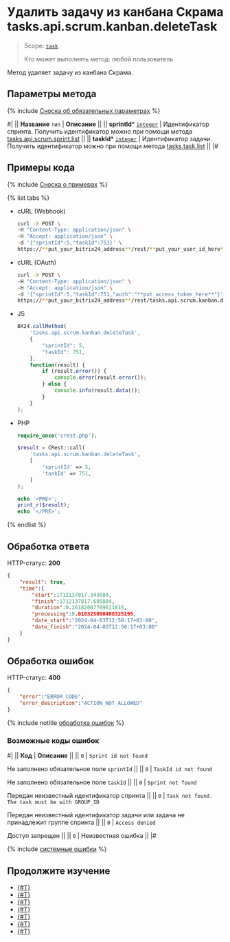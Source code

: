 # Удалить задачу из канбана Скрама tasks.api.scrum.kanban.deleteTask

> Scope: [`task`](../../../scopes/permissions.md)
>
> Кто может выполнять метод: любой пользователь

Метод удаляет задачу из канбана Скрама.

## Параметры метода

{% include [Сноска об обязательных параметрах](../../../../_includes/required.md) %}

#|
|| **Название**
`тип` | **Описание** ||
|| **sprintId***
[`integer`](../../../data-types.md) | Идентификатор спринта. Получить идентификатор можно при помощи метода [tasks.api.scrum.sprint.list](../sprint/tasks-api-scrum-sprint-list.md) ||
|| **taskId***
[`integer`](../../../data-types.md) | Идентификатор задачи. Получить идентификатор можно при помощи метода [tasks.task.list](../../../tasks/tasks-task-list.md) ||
|#

## Примеры кода

{% include [Сноска о примерах](../../../../_includes/examples.md) %}

{% list tabs %}

- cURL (Webhook)

    ```bash
    curl -X POST \
    -H "Content-Type: application/json" \
    -H "Accept: application/json" \
    -d '{"sprintId":5,"taskId":751}' \
    https://**put_your_bitrix24_address**/rest/**put_your_user_id_here**/**put_your_webhook_here**/tasks.api.scrum.kanban.deleteTask
    ```

- cURL (OAuth)

    ```bash
    curl -X POST \
    -H "Content-Type: application/json" \
    -H "Accept: application/json" \
    -d '{"sprintId":5,"taskId":751,"auth":"**put_access_token_here**"}' \
    https://**put_your_bitrix24_address**/rest/tasks.api.scrum.kanban.deleteTask
    ```

- JS

    ```js
    BX24.callMethod(
        'tasks.api.scrum.kanban.deleteTask',
        {
            "sprintId": 5,
            "taskId": 751,
        },
        function(result) {
            if (result.error()) {
                console.error(result.error());
            } else {
                console.info(result.data());
            }
        }
    );
    ```

- PHP

    ```php
    require_once('crest.php');

    $result = CRest::call(
        'tasks.api.scrum.kanban.deleteTask',
        [
            'sprintId' => 5,
            'taskId' => 751,
        ]
    );

    echo '<PRE>';
    print_r($result);
    echo '</PRE>';
    ```

{% endlist %}

## Обработка ответа

HTTP-статус: **200**

```json
{
    "result": true,
    "time":{
        "start":1712137817.343984,
        "finish":1712137817.605804,
        "duration":0.26182007789611816,
        "processing":0.018325090408325195,
        "date_start":"2024-04-03T12:50:17+03:00",
        "date_finish":"2024-04-03T12:50:17+03:00"
    }
}
```

## Обработка ошибок

HTTP-статус: **400**

```json
{
    "error":"ERROR_CODE",
    "error_description":"ACTION_NOT_ALLOWED"
}
```

{% include notitle [обработка ошибок](../../../../_includes/error-info.md) %}

### Возможные коды ошибок

#|
|| **Код** | **Описание** ||
|| `0` | `Sprint id not found`

Не заполнено обязательное поле `sprintId` ||
|| `0` | `TaskId id not found`

Не заполнено обязательное поле `taskId` ||
|| `0` | `Sprint not found`

Передан неизвестный идентификатор спринта ||
|| `0` | `Task not found. The task must be with GROUP_ID`

Передан неизвестный идентификатор задачи или задача не принадлежит группе спринта ||
|| `0` | `Access denied`

Доступ запрещен ||
|| `0` | Неизвестная ошибка ||
|#

{% include [системные ошибки](../../../../_includes/system-errors.md) %}

## Продолжите изучение

- [{#T}](./index.md)
- [{#T}](./tasks-api-scrum-kanban-add-stage.md)
- [{#T}](./tasks-api-scrum-kanban-update-stage.md)
- [{#T}](./tasks-api-scrum-kanban-add-task.md)
- [{#T}](./tasks-api-scrum-kanban-delete-stage.md)
- [{#T}](./tasks-api-scrum-kanban-get-fields.md)
- [{#T}](./tasks-api-scrum-kanban-get-stages.md)